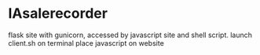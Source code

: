 # IAsalerecorder
flask site with gunicorn, accessed by javascript site and shell script.
launch client.sh on terminal
place javascript on website

